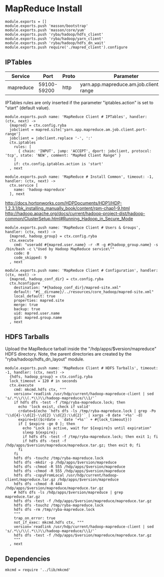 
# MapReduce Install

    module.exports = []
    module.exports.push 'masson/bootstrap'
    module.exports.push 'masson/core/yum'
    module.exports.push 'ryba/hadoop/hdfs_client'
    module.exports.push 'ryba/hadoop/yarn_client'
    module.exports.push 'ryba/hadoop/hdfs_dn_wait'
    module.exports.push require('./mapred_client').configure

## IPTables

| Service    | Port        | Proto | Parameter                                   |
|------------|-------------|-------|---------------------------------------------|
| mapreduce  | 59100-59200 | http  | yarn.app.mapreduce.am.job.client.port-range |


IPTables rules are only inserted if the parameter "iptables.action" is set to 
"start" (default value).

    module.exports.push name: 'MapReduce Client # IPTables', handler: (ctx, next) ->
      {mapred} = ctx.config.ryba
      jobclient = mapred.site['yarn.app.mapreduce.am.job.client.port-range']
      jobclient = jobclient.replace '-', ':'
      ctx.iptables
        rules: [
          { chain: 'INPUT', jump: 'ACCEPT', dport: jobclient, protocol: 'tcp', state: 'NEW', comment: "MapRed Client Range" }
        ]
        if: ctx.config.iptables.action is 'start'
      , next

    module.exports.push name: 'MapReduce # Install Common', timeout: -1, handler: (ctx, next) ->
      ctx.service [
        name: 'hadoop-mapreduce'
      ], next

http://docs.hortonworks.com/HDPDocuments/HDP1/HDP-1.2.3.1/bk_installing_manually_book/content/rpm-chap1-9.html
http://hadoop.apache.org/docs/current/hadoop-project-dist/hadoop-common/ClusterSetup.html#Running_Hadoop_in_Secure_Mode

    module.exports.push name: 'MapReduce Client # Users & Groups', handler: (ctx, next) ->
      {mapred, hadoop_group} = ctx.config.ryba
      ctx.execute
        cmd: "useradd #{mapred.user.name} -r -M -g #{hadoop_group.name} -s /bin/bash -c \"Used by Hadoop MapReduce service\""
        code: 0
        code_skipped: 9
      , next

    module.exports.push name: 'MapReduce Client # Configuration', handler: (ctx, next) ->
      {mapred, hadoop_conf_dir} = ctx.config.ryba
      ctx.hconfigure
        destination: "#{hadoop_conf_dir}/mapred-site.xml"
        default: "#{__dirname}/../resources/core_hadoop/mapred-site.xml"
        local_default: true
        properties: mapred.site
        merge: true
        backup: true
        uid: mapred.user.name
        gid: mapred.group.name
      , next

## HDFS Tarballs

Upload the MapReduce tarball inside the "/hdp/apps/$version/mapreduce"
HDFS directory. Note, the parent directories are created by the 
"ryba/hadoop/hdfs_dn_layout" module.

    module.exports.push name: 'MapReduce Client # HDFS Tarballs', timeout: -1, handler: (ctx, next) ->
      {hdfs, hadoop_group} = ctx.config.ryba
      lock_timeout = 120 # in seconds
      ctx.execute
        cmd: mkcmd.hdfs ctx, """
        version=`readlink /usr/hdp/current/hadoop-mapreduce-client | sed 's/.*\\/\\(.*\\)\\/hadoop-mapreduce/\\1/'`
        if hdfs dfs -test -f /tmp/ryba-mapreduce.lock; then
          echo 'lock exist, check if valid'
          crdate=$(echo `hdfs dfs -ls /tmp/ryba-mapreduce.lock | grep -Po '\\d{4}-\\d{2}-\\d{2} \\d{2}:\\d{2}'` | xargs -0 date '+%s' -d) 
          expire=$(($crdate - `date '+%s'` + #{lock_timeout}))
          if [ $expire -ge 0 ]; then
            echo "Lock is active, wait for ${expire}s until expiration"
            sleep ${expire};
            if hdfs dfs -test -f /tmp/ryba-mapreduce.lock; then exit 1; fi
            if hdfs dfs -test -f /hdp/apps/$version/mapreduce/mapreduce.tar.gz; then exit 0; fi
          fi
        fi
        hdfs dfs -touchz /tmp/ryba-mapreduce.lock
        hdfs dfs -mkdir -p /hdp/apps/$version/mapreduce
        hdfs dfs -chmod -R 555 /hdp/apps/$version/mapreduce
        hdfs dfs -chmod -R 555 /hdp/apps/$version/mapreduce
        hdfs dfs -copyFromLocal /usr/hdp/current/hadoop-client/mapreduce.tar.gz /hdp/apps/$version/mapreduce
        hdfs dfs -chmod -R 444 /hdp/apps/$version/mapreduce/mapreduce.tar.gz
        # hdfs dfs -ls /hdp/apps/$version/mapreduce | grep mapreduce.tar.gz
        hdfs dfs -test -f /hdp/apps/$version/mapreduce/mapreduce.tar.gz
        hdfs dfs -touchz /tmp/ryba-mapreduce.lock
        hdfs dfs -rm /tmp/ryba-mapreduce.lock
        """
        trap_on_error: true
        not_if_exec: mkcmd.hdfs ctx, """
        version=`readlink /usr/hdp/current/hadoop-mapreduce-client | sed 's/.*\\/\\(.*\\)\\/hadoop-mapreduce/\\1/'`
        hdfs dfs -test -f /hdp/apps/$version/mapreduce/mapreduce.tar.gz
        """
      , next

## Dependencies

    mkcmd = require '../lib/mkcmd'





